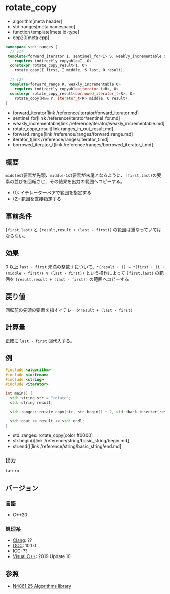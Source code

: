 # rotate_copy
* algorithm[meta header]
* std::ranges[meta namespace]
* function template[meta id-type]
* cpp20[meta cpp]

```cpp
namespace std::ranges {
  // (1)
 template<forward_iterator I, sentinel_for<I> S, weakly_incrementable O>
    requires indirectly_copyable<I, O>
  constexpr rotate_copy_result<I, O>
    rotate_copy(I first, I middle, S last, O result);

  // (2)
  template<forward_range R, weakly_incrementable O>
    requires indirectly_copyable<iterator_t<R>, O>
  constexpr rotate_copy_result<borrowed_iterator_t<R>, O>
    rotate_copy(R&& r, iterator_t<R> middle, O result);
}
```
* forward_iterator[link /reference/iterator/forward_iterator.md]
* sentinel_for[link /reference/iterator/sentinel_for.md]
* weakly_incrementable[link /reference/iterator/weakly_incrementable.md]
* rotate_copy_result[link ranges_in_out_result.md]
* forward_range[link /reference/ranges/forward_range.md]
* iterator_t[link /reference/ranges/iterator_t.md]
* borrowed_iterator_t[link /reference/ranges/borrowed_iterator_t.md]

## 概要
`middle`の要素が先頭、`middle-1`の要素が末尾となるように、`[first,last)`の要素の並びを回転させ、その結果を出力の範囲へコピーする。

* (1): イテレーターペアで範囲を指定する
* (2): 範囲を直接指定する


## 事前条件
`[first,last)` と `[result,result + (last - first))` の範囲は重なっていてはならない。


## 効果
0 以上 `last - first` 未満の整数 `i` について、`*(result + i) = *(first + (i + (middle - first)) % (last - first))` という操作によって `[first,last)` の範囲を `[result,result + (last - first))` の範囲へコピーする


## 戻り値
回転前の先頭の要素を指すイテレータ`result + (last - first)`


## 計算量
正確に `last - first` 回代入する。


## 例
```cpp example
#include <algorithm>
#include <iostream>
#include <string>
#include <iterator>

int main() {
  std::string str = "rotate";
  std::string result;

  std::ranges::rotate_copy(str, str.begin() + 2, std::back_inserter(result));

  std::cout << result << std::endl;
}
```
* std::ranges::rotate_copy[color ff0000]
* str.begin()[link /reference/string/basic_string/begin.md]
* str.end()[link /reference/string/basic_string/end.md]

### 出力
```
tatero
```

## バージョン
### 言語
- C++20

### 処理系
- [Clang](/implementation.md#clang): ??
- [GCC](/implementation.md#gcc): 10.1.0
- [ICC](/implementation.md#icc): ??
- [Visual C++](/implementation.md#visual_cpp): 2019 Update 10

## 参照
- [N4861 25 Algorithms library](https://timsong-cpp.github.io/cppwp/n4861/algorithms)
